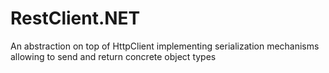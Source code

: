 # RestClient.NET
An abstraction on top of HttpClient implementing serialization mechanisms allowing to send and return concrete object types
